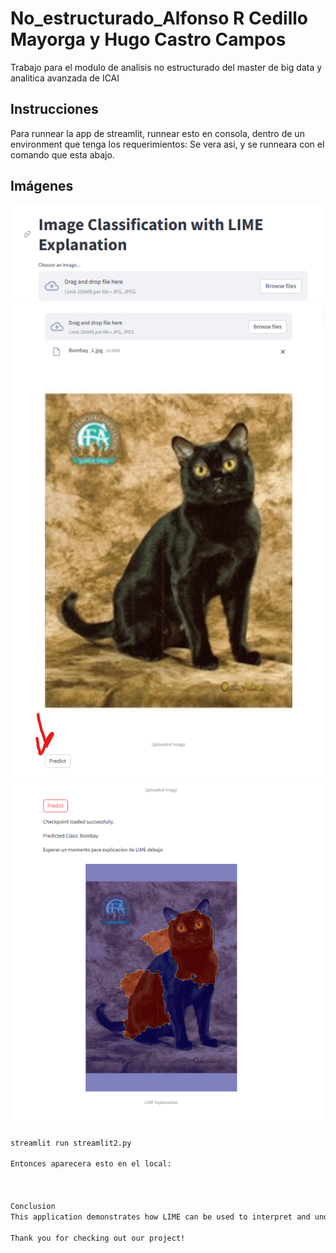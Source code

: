 # No_estructurado_Alfonso R Cedillo Mayorga y Hugo Castro Campos
Trabajo para el modulo de analisis no estructurado del master de big data y analitica avanzada de ICAI



## Instrucciones
Para runnear la app de streamlit, runnear esto en consola, dentro de un environment que tenga los requerimientos:
Se vera asi, y se runneara con el comando que esta abajo.
## Imágenes
![1era](./imagenes_readme/1era.png)
![2nda](./imagenes_readme/2nda.png)
![3era](./imagenes_readme/3era.png)


```bash
streamlit run streamlit2.py

Entonces aparecera esto en el local:



Conclusion
This application demonstrates how LIME can be used to interpret and understand the predictions made by an image classification model, making the AI decision-making process more transparent.

Thank you for checking out our project!
